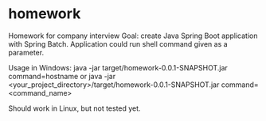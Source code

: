 # homework
Homework  for company interview
Goal: create Java Spring Boot application with Spring Batch. Application could run shell command given as a parameter.

Usage in Windows:  java -jar target/homework-0.0.1-SNAPSHOT.jar command=hostname
or  java -jar <your_project_directory>/target/homework-0.0.1-SNAPSHOT.jar command=<command_name>

Should work in Linux, but not tested yet.
